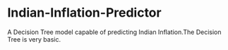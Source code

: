 # Indian-Inflation-Predictor
A Decision Tree model capable of predicting Indian Inflation.The Decision Tree is very basic.
